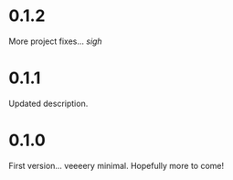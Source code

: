 # 0.1.2
More project fixes... *sigh*

# 0.1.1
Updated description.

# 0.1.0
First version... veeeery minimal. Hopefully more to come!
